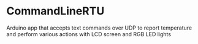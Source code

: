 # CommandLineRTU
Arduino app that accepts text commands over UDP to report temperature and perform various actions with LCD screen and RGB LED lights
